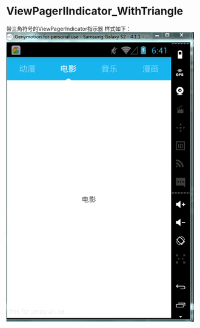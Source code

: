 # ViewPagerIIndicator_WithTriangle
带三角符号的ViewPagerIndicator指示器
样式如下：
![](https://github.com/JcMan/ViewPagerIIndicator_WithTriangle/blob/master/viewpagerindicator.PNG)
